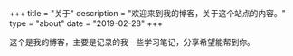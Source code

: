 +++
title = "关于"
description = "欢迎来到我的博客，关于这个站点的内容。"
type = "about"
date = "2019-02-28"
+++

这个是我的博客，主要是记录的我一些学习笔记，分享希望能帮到你。
